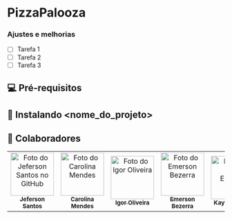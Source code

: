 # PizzaPalooza

### Ajustes e melhorias

- [ ] Tarefa 1
- [ ] Tarefa 2
- [ ] Tarefa 3

## 💻 Pré-requisitos

## 🚀 Instalando <nome_do_projeto>

## 🤝 Colaboradores

<table>
  <tr>
    <td align="center">
      <a href="https://github.com/jefersonsann" title="defina o título do link">
        <img src="https://avatars.githubusercontent.com/u/104212488" width="100px;" alt="Foto do Jeferson Santos no GitHub"/><br>
        <sub>
          <b>Jeferson Santos</b>
        </sub>
      </a>
    </td>
    <td align="center">
      <a href="https://github.com/carolcampos22" title="defina o título do link">
        <img src="https://avatars.githubusercontent.com/u/107934156" width="100px;" alt="Foto do Carolina Mendes"/><br>
        <sub>
          <b>Carolina Mendes</b>
        </sub>
      </a>
    </td>
    <td align="center">
      <a href="https://github.com/{NAME}" title="defina o título do link">
        <img src="https://avatars.githubusercontent.com/u/{ID}" width="100px;" alt="Foto do Igor Oliveira"/><br>
        <sub>
          <b>Igor Oliveira</b>
        </sub>
      </a>
    </td>
    <td align="center">
      <a href="https://github.com/{NAME}" title="defina o título do link">
        <img src="https://avatars.githubusercontent.com/u/{ID}" width="100px;" alt="Foto do Emerson Bezerra"/><br>
        <sub>
          <b>Emerson Bezerra</b>
        </sub>
      </a>
    </td>
    <td align="center">
      <a href="https://github.com/{NAME}" title="defina o título do link">
        <img src="https://avatars.githubusercontent.com/u/{ID}" width="100px;" alt="Foto do Kayo Enrique"/><br>
        <sub>
          <b>Kayo Enrique</b>
        </sub>
      </a>
    </td>
  </tr>
</table>
